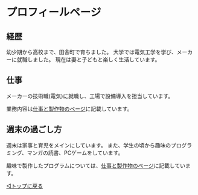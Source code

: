 # プロフィールページ

## 経歴

幼少期から高校まで、田舎町で育ちました。
大学では電気工学を学び、メーカーに就職しました。
現在は妻と子どもと楽しく生活しています。



## 仕事

メーカーの技術職(電気)に就職し、工場で設備導入を担当しています。

業務内容は[仕事と製作物のページ](./work.md#電気設備エンジニア業務)に記載しています。



## 週末の過ごし方

週末は家事と育児をメインにしています。
また、学生の頃から趣味のプログラミング、マンガの読書、PCゲームをしています。

趣味で製作したプログラムについては、[仕事と製作物のページ](./work.md#プログラム開発)に記載しています。


[◁トップに戻る](./index.md)
